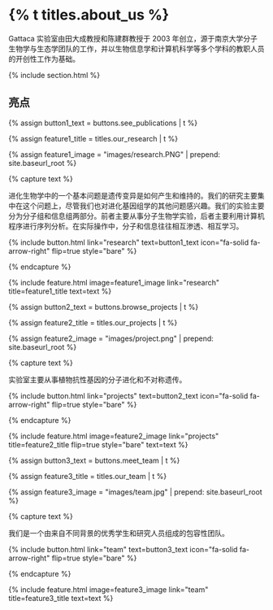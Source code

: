 # {% t titles.about_us %}

Gattaca 实验室由田大成教授和陈建群教授于 2003 年创立，源于南京大学分子生物学与生态学团队的工作，并以生物信息学和计算机科学等多个学科的教职人员的开创性工作为基础。

{% include section.html %}

## 亮点


{% assign button1_text = buttons.see_publications | t %}

{% assign feature1_title = titles.our_research | t %}

{% assign feature1_image = "images/research.PNG" | prepend: site.baseurl_root %}

{% capture text %}

进化生物学中的一个基本问题是遗传变异是如何产生和维持的。我们的研究主要集中在这个问题上，尽管我们也对进化基因组学的其他问题感兴趣。我们的实验主要分为分子组和信息组两部分。前者主要从事分子生物学实验，后者主要利用计算机程序进行序列分析。在实际操作中，分子和信息往往相互渗透、相互学习。
    
{%
  include button.html
  link="research"
  text=button1_text
  icon="fa-solid fa-arrow-right"
  flip=true
  style="bare"
%}

{% endcapture %}

{%
  include feature.html
  image=feature1_image
  link="research"
  title=feature1_title
  text=text
%}


{% assign button2_text = buttons.browse_projects | t %}

{% assign feature2_title = titles.our_projects | t %}

{% assign feature2_image = "images/project.png" | prepend: site.baseurl_root %}

{% capture text %}

实验室主要从事植物抗性基因的分子进化和不对称遗传。

{%
  include button.html
  link="projects"
  text=button2_text
  icon="fa-solid fa-arrow-right"
  flip=true
  style="bare"
%}

{% endcapture %}

{%
  include feature.html
  image=feature2_image
  link="projects"
  title=feature2_title
  flip=true
  style="bare"
  text=text
%}


{% assign button3_text = buttons.meet_team | t %}

{% assign feature3_title = titles.our_team | t %}

{% assign feature3_image = "images/team.jpg" | prepend: site.baseurl_root %}

{% capture text %}

我们是一个由来自不同背景的优秀学生和研究人员组成的包容性团队。

{%
  include button.html
  link="team"
  text=button3_text
  icon="fa-solid fa-arrow-right"
  flip=true
  style="bare"
%}

{% endcapture %}

{%
  include feature.html
  image=feature3_image
  link="team"
  title=feature3_title
  text=text
%}
